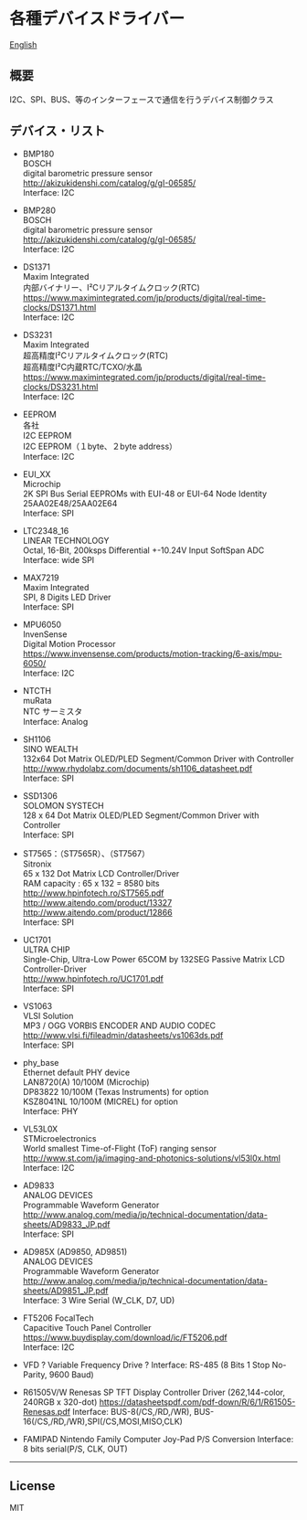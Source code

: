 各種デバイスドライバー
=========

[English](README.md)

## 概要
I2C、SPI、BUS、等のインターフェースで通信を行うデバイス制御クラス
   
## デバイス・リスト
 - BMP180   
BOSCH   
digital barometric pressure sensor   
<http://akizukidenshi.com/catalog/g/gI-06585/>   
Interface: I2C   
   
 - BMP280   
BOSCH   
digital barometric pressure sensor   
<http://akizukidenshi.com/catalog/g/gI-06585/>   
Interface: I2C   
   
 - DS1371   
Maxim Integrated   
内部バイナリー、I²Cリアルタイムクロック(RTC)    
<https://www.maximintegrated.com/jp/products/digital/real-time-clocks/DS1371.html>   
Interface: I2C   
   
 - DS3231   
Maxim Integrated   
超高精度I²Cリアルタイムクロック(RTC)    
超高精度I²C内蔵RTC/TCXO/水晶    
<https://www.maximintegrated.com/jp/products/digital/real-time-clocks/DS3231.html>   
Interface: I2C   
   
 - EEPROM   
各社   
I2C EEPROM   
I2C EEPROM（１byte、２byte address）   
Interface: I2C   
   
 - EUI_XX   
Microchip   
2K SPI Bus Serial EEPROMs with EUI-48 or EUI-64 Node Identity   
25AA02E48/25AA02E64   
Interface: SPI   
   
 - LTC2348_16   
LINEAR TECHNOLOGY   
Octal, 16-Bit, 200ksps Differential +-10.24V Input SoftSpan ADC   
Interface: wide SPI   
   
 - MAX7219   
Maxim Integrated   
SPI, 8 Digits LED Driver   
Interface: SPI   
   
 - MPU6050   
InvenSense   
Digital Motion Processor   
<https://www.invensense.com/products/motion-tracking/6-axis/mpu-6050/>   
Interface: I2C   
   
 - NTCTH   
muRata   
NTC サーミスタ   
Interface: Analog   
   
 - SH1106   
SINO WEALTH   
132x64 Dot Matrix OLED/PLED Segment/Common Driver with Controller   
<http://www.rhydolabz.com/documents/sh1106_datasheet.pdf>   
Interface: SPI   
   
 - SSD1306   
SOLOMON SYSTECH   
128 x 64 Dot Matrix OLED/PLED Segment/Common Driver with Controller   
Interface: SPI   
   
 - ST7565：（ST7565R）、（ST7567）   
Sitronix   
65 x 132 Dot Matrix LCD Controller/Driver   
RAM capacity : 65 x 132 = 8580 bits   
<http://www.hpinfotech.ro/ST7565.pdf>   
<http://www.aitendo.com/product/13327>   
<http://www.aitendo.com/product/12866>   
Interface: SPI   
   
 - UC1701   
ULTRA CHIP   
Single-Chip, Ultra-Low Power 65COM by 132SEG Passive Matrix LCD Controller-Driver   
<http://www.hpinfotech.ro/UC1701.pdf>   
Interface: SPI   
   
 - VS1063   
VLSI Solution   
MP3 / OGG VORBIS ENCODER AND AUDIO CODEC   
<http://www.vlsi.fi/fileadmin/datasheets/vs1063ds.pdf>   
Interface: SPI   
   
 - phy_base   
Ethernet default PHY device   
LAN8720(A) 10/100M (Microchip)   
DP83822 10/100M (Texas Instruments) for option   
KSZ8041NL 10/100M (MICREL) for option   
Interface: PHY   
   
 - VL53L0X   
STMicroelectronics   
World smallest Time-of-Flight (ToF) ranging sensor   
<http://www.st.com/ja/imaging-and-photonics-solutions/vl53l0x.html>   
Interface: I2C   
   
 - AD9833   
ANALOG DEVICES   
Programmable Waveform Generator   
<http://www.analog.com/media/jp/technical-documentation/data-sheets/AD9833_JP.pdf>   
Interface: SPI   

 - AD985X (AD9850, AD9851)   
ANALOG DEVICES   
Programmable Waveform Generator   
<http://www.analog.com/media/jp/technical-documentation/data-sheets/AD9851_JP.pdf>   
Interface: 3 Wire Serial (W_CLK, D7, UD)   
   
 - FT5206
FocalTech   
Capacitive Touch Panel Controller   
<https://www.buydisplay.com/download/ic/FT5206.pdf>   
Interface: I2C   
   
 - VFD
?
Variable Frequency Drive
?
Interface: RS-485 (8 Bits 1 Stop No-Parity, 9600 Baud)
   
 - R61505V/W
Renesas SP
TFT Display Controller Driver (262,144-color, 240RGB x 320-dot)
<https://datasheetspdf.com/pdf-down/R/6/1/R61505-Renesas.pdf>
Interface: BUS-8(/CS,/RD,/WR), BUS-16(/CS,/RD,/WR),SPI(/CS,MOSI,MISO,CLK)

 - FAMIPAD
Nintendo
Family Computer Joy-Pad P/S Conversion
Interface: 8 bits serial(P/S, CLK, OUT)

-----
   
License
----

MIT
